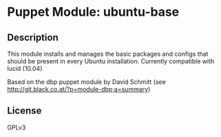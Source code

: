 Puppet Module: ubuntu-base
==========================

Description
-----------

This module installs and manages the basic packages and configs that
should be present in every Ubuntu installation.
Currently compatible with lucid (10.04)

Based on the dbp puppet module by David Schmitt
(see http://git.black.co.at/?p=module-dbp;a=summary)

License
-------

GPLv3
